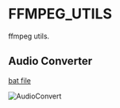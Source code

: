 # FFMPEG_UTILS

ffmpeg utils.

## Audio Converter

[bat file](./ffmpeg_audio_converter.bat)

![AudioConvert](https://github.com/user-attachments/assets/be84a08a-42f2-4777-88ec-eda6f0456927)
